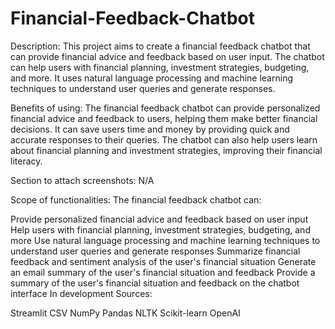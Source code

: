 # Financial-Feedback-Chatbot
Description:
This project aims to create a financial feedback chatbot that can provide financial advice and feedback based on user input. The chatbot can help users with financial planning, investment strategies, budgeting, and more. It uses natural language processing and machine learning techniques to understand user queries and generate responses.

Benefits of using:
The financial feedback chatbot can provide personalized financial advice and feedback to users, helping them make better financial decisions. It can save users time and money by providing quick and accurate responses to their queries. The chatbot can also help users learn about financial planning and investment strategies, improving their financial literacy.

Section to attach screenshots:
N/A

Scope of functionalities:
The financial feedback chatbot can:

Provide personalized financial advice and feedback based on user input
Help users with financial planning, investment strategies, budgeting, and more
Use natural language processing and machine learning techniques to understand user queries and generate responses
Summarize financial feedback and sentiment analysis of the user's financial situation
Generate an email summary of the user's financial situation and feedback
Provide a summary of the user's financial situation and feedback on the chatbot interface
In development Sources:

Streamlit
CSV
NumPy
Pandas
NLTK
Scikit-learn
OpenAI
